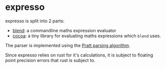 # expresso

expresso is split into 2 parts:

- [blend](blend): a commandline maths expression evaluator
- [cocoa](cocoa): a tiny library for evaluating maths expressions which `blend` uses.

The parser is implemented using the [Pratt parsing algorithm](https://en.wikipedia.org/wiki/Operator-precedence_parser#Pratt_parsing).

Since expresso relies on rust for it's calculations, it is subject to floating
point precision errors that rust is subject to.

